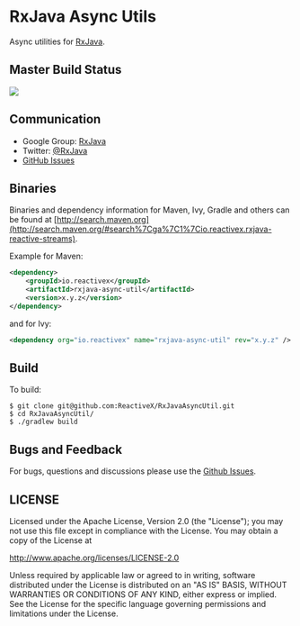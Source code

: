 # RxJava Async Utils

Async utilities for [RxJava](https://github.com/ReactiveX/RxJava).

## Master Build Status

<a href='https://travis-ci.org/ReactiveX/RxJavaAsyncUtil/builds'><img src='https://travis-ci.org/ReactiveX/RxJavaAsyncUtil.svg?branch=0.x'></a>

## Communication

- Google Group: [RxJava](http://groups.google.com/d/forum/rxjava)
- Twitter: [@RxJava](http://twitter.com/RxJava)
- [GitHub Issues](https://github.com/ReactiveX/RxJava/issues)


## Binaries

Binaries and dependency information for Maven, Ivy, Gradle and others can be found at [http://search.maven.org](http://search.maven.org/#search%7Cga%7C1%7Cio.reactivex.rxjava-reactive-streams).

Example for Maven:

```xml
<dependency>
    <groupId>io.reactivex</groupId>
    <artifactId>rxjava-async-util</artifactId>
    <version>x.y.z</version>
</dependency>
```
and for Ivy:

```xml
<dependency org="io.reactivex" name="rxjava-async-util" rev="x.y.z" />
```

## Build

To build:

```
$ git clone git@github.com:ReactiveX/RxJavaAsyncUtil.git
$ cd RxJavaAsyncUtil/
$ ./gradlew build
```

## Bugs and Feedback

For bugs, questions and discussions please use the [Github Issues](https://github.com/ReactiveX/RxJavaAsyncUtil/issues).

 
## LICENSE

Licensed under the Apache License, Version 2.0 (the "License");
you may not use this file except in compliance with the License.
You may obtain a copy of the License at

<http://www.apache.org/licenses/LICENSE-2.0>

Unless required by applicable law or agreed to in writing, software
distributed under the License is distributed on an "AS IS" BASIS,
WITHOUT WARRANTIES OR CONDITIONS OF ANY KIND, either express or implied.
See the License for the specific language governing permissions and
limitations under the License.
